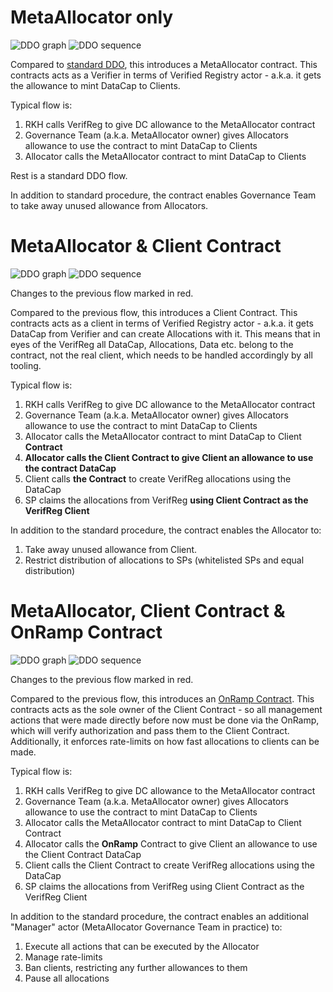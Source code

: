 # MetaAllocator only

![DDO graph](./ddo.png)
![DDO sequence](./ddo-sequence.png)

Compared to [standard DDO](https://github.com/filecoin-project/FIPs/discussions/730), this introduces a MetaAllocator contract. This contracts acts as a Verifier in terms of Verified Registry actor - a.k.a. it gets the allowance to mint DataCap to Clients.

Typical flow is:

1. RKH calls VerifReg to give DC allowance to the MetaAllocator contract
2. Governance Team (a.k.a. MetaAllocator owner) gives Allocators allowance to use the contract to mint DataCap to Clients
3. Allocator calls the MetaAllocator contract to mint DataCap to Clients

Rest is a standard DDO flow.

In addition to standard procedure, the contract enables Governance Team to take away unused allowance from Allocators.

# MetaAllocator & Client Contract

![DDO graph](./ddo-contract.png)
![DDO sequence](./ddo-contract-sequence.png)

Changes to the previous flow marked in red.

Compared to the previous flow, this introduces a Client Contract. This contracts acts as a client in terms of Verified Registry actor - a.k.a. it gets DataCap from Verifier and can create Allocations with it. This means that in eyes of the VerifReg all DataCap, Allocations, Data etc. belong to the contract, not the real client, which needs to be handled accordingly by all tooling.

Typical flow is:

1. RKH calls VerifReg to give DC allowance to the MetaAllocator contract
2. Governance Team (a.k.a. MetaAllocator owner) gives Allocators allowance to use the contract to mint DataCap to Clients
3. Allocator calls the MetaAllocator contract to mint DataCap to Client **Contract**
4. **Allocator calls the Client Contract to give Client an allowance to use the contract DataCap**
5. Client calls **the Contract** to create VerifReg allocations using the DataCap
6. SP claims the allocations from VerifReg **using Client Contract as the VerifReg Client**

In addition to the standard procedure, the contract enables the Allocator to:

1. Take away unused allowance from Client.
2. Restrict distribution of allocations to SPs (whitelisted SPs and equal distribution)

# MetaAllocator, Client Contract & OnRamp Contract

![DDO graph](./ddo-onramp.png)
![DDO sequence](./ddo-onramp-sequence.png)

Changes to the previous flow marked in red.

Compared to the previous flow, this introduces an [OnRamp Contract](https://github.com/fidlabs/contract-onramp). This contracts acts as the sole owner of the Client Contract - so all management actions that were made directly before now must be done via the OnRamp, which will verify authorization and pass them to the Client Contract. Additionally, it enforces rate-limits on how fast allocations to clients can be made.

Typical flow is:

1. RKH calls VerifReg to give DC allowance to the MetaAllocator contract
2. Governance Team (a.k.a. MetaAllocator owner) gives Allocators allowance to use the contract to mint DataCap to Clients
3. Allocator calls the MetaAllocator contract to mint DataCap to Client Contract
4. Allocator calls the **OnRamp** Contract to give Client an allowance to use the Client Contract DataCap
5. Client calls the Client Contract to create VerifReg allocations using the DataCap
6. SP claims the allocations from VerifReg using Client Contract as the VerifReg Client

In addition to the standard procedure, the contract enables an additional "Manager" actor (MetaAllocator Governance Team in practice) to:

1. Execute all actions that can be executed by the Allocator
2. Manage rate-limits
3. Ban clients, restricting any further allowances to them
4. Pause all allocations

